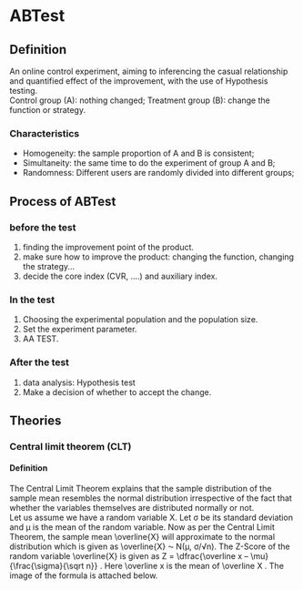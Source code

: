 # ABTest
## Definition
An online control experiment, aiming to inferencing the casual relationship and quantified effect of the improvement, with the use of Hypothesis testing.<br />
Control group (A): nothing changed; Treatment group (B): change the function or strategy.
### Characteristics
- Homogeneity: the sample proportion of A and B is consistent;
- Simultaneity: the same time to do the experiment of group A and B;
- Randomness: Different users are randomly divided into different groups;
## Process of  ABTest
### before the test
1. finding the improvement point of the product.
2. make sure how to improve the product: changing the function, changing the strategy...
3. decide the core index (CVR, ....) and auxiliary index.
### In the test
1. Choosing the experimental population and the population size.
2. Set the experiment parameter.
3. AA TEST.
### After the test
1. data analysis: Hypothesis test
2. Make a decision of whether to accept the change.

## Theories
### Central limit theorem (CLT)
#### Definition
The Central Limit Theorem explains that the sample distribution of the sample mean resembles the normal distribution irrespective of the fact that whether the variables themselves are distributed normally or not. <br />
Let us assume we have a random variable X. Let σ be its standard deviation and μ is the mean of the random variable. Now as per the Central Limit Theorem, the sample mean \overline{X}  will approximate to the normal distribution which is given as \overline{X} ⁓ N(μ, σ/√n). The Z-Score of the random variable \overline{X}  is given as Z = \dfrac{\overline x – \mu}{\frac{\sigma}{\sqrt n}} . Here \overline x  is the mean of \overline X . The image of the formula is attached below.
